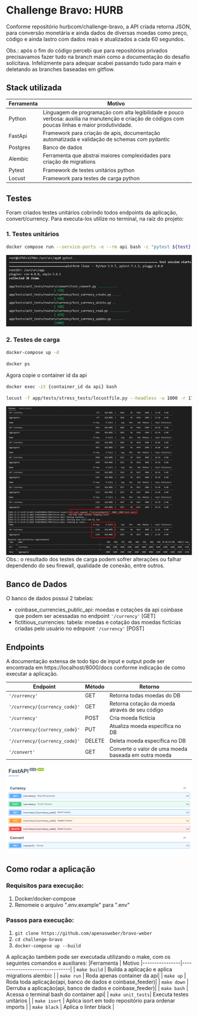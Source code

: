 # Challenge Bravo: HURB

Conforme repositório hurbcom/challenge-bravo, a API criada retorna JSON, para conversão monetária e ainda dados de diversas moedas como preço, código e ainda lastro com dados reais e atualizados a cada 60 segundos. 

Obs.: após o fim do código percebi que para repositórios privados precisavamos fazer tudo na branch main como a documentação do desafio solicitava. Infelizmente para adequar acabei passando tudo para main e deletando as branches baseadas em gitflow.

## Stack utilizada
|Ferramenta      | Motivo
|----------------|-------------------------------|
| Python         | Linguagem de programação com alta legibilidade e pouco verbosa: auxilia na manutenção e criação de códigos com poucas linhas e maior produtividade.                    |
| FastApi        | Framework para criação de apis, documentação automatizada e validação de schemas com pydantic|
| Postgres        | Banco de dados|
| Alembic        | Ferramenta que abstrai maiores complexidades para criação de migrations|
| Pytest        | Framework de testes unitários python|
| Locust        | Framework para testes de carga python|

## Testes
Foram criados testes unitários cobrindo todos endpoints da aplicação, convert/currency.
Para executa-los utilize no terminal, na raíz do projeto:
### 1. Testes unitários
```bash
docker compose run --service-ports -e --rm api bash -c "pytest ${test} --disable-warnings
```
![stress tests results](app/docs_images/unit_tests.png)

### 2. Testes de carga
```bash
docker-compose up -d
```
```bash
docker ps
```
Agora copie o container id da api
```bash
docker exec -it {container_id da api} bash
```
```bash
locust -f app/tests/stress_tests/locustfile.py --headless -u 1000 -r 17 --run-time 1m --host http://127.0.0.1:8000
```

![stress tests results](app/docs_images/stress_tests.png)
Obs.: o resultado dos testes de carga podem sofrer alterações ou falhar dependendo do seu firewall, qualidade de conexão, entre outros.

## Banco de Dados
O banco de dados possui 2 tabelas:

 - coinbase_currencies_public_api: moedas e cotações da api coinbase que podem ser acessadas no endpoint `'/currency'` [GET]
 - fictitious_currencies: tabela: moedas e cotação das moedas fictícias criadas pelo usuário no ednpoint `'/currency'` [POST]

## Endpoints

A documentação extensa de todo tipo de input e output pode ser encontrada em https://localhost/8000/docs conforme indicação de como executar a aplicação.

|Endpoint        |Método                 |Retorno                           |
|----------------|-------------------------------|-----------------------------|
|`'/currency'`   | GET                           |Retorna todas moedas do DB  |
|`'/currency/{currency_code}'` |GET            |Retorna cotação da moeda através de seu código            |
|`'/currency'`          |POST  | Cria moeda fictícia
|`'/currency/{currency_code}'`   | PUT        | Atualiza moeda específica no DB  |
|`'/currency/{currency_code}'`   | DELETE        | Deleta moeda específica no DB  |
|`'/convert'`   | GET        | Converte o valor de uma moeda baseada em outra moeda  |

![stress tests results](app/docs_images/endpoints.png)


## Como rodar a aplicação
### Requisitos para execução:
1. Docker/docker-compose
2. Renomeie o arquivo ".env.example" para ".env"

### Passos para execução:
1.   `git clone https://github.com/apenasweber/bravo-weber`
2.  `cd challenge-bravo`
3.  `docker-compose up --build`

A aplicação também pode ser executada utilizando o make, com os seguintes comandos e auxiliares:
|Ferramenta      | Motivo
|----------------|-------------------------------|
| `make build`      | Builda a aplicação e aplica migrations alembic |
| `make run`      | Roda apenas container da api|
| `make up`      | Roda toda aplicação(api, banco de dados e coinbase_feeder)|
| `make down`      | Derruba a aplicação(api, banco de dados e coinbase_feeder)|
| `make bash`      | Acessa o terminal bash do container api|
| `make unit_tests`| Executa testes unitários |
| `make isort`      | Aplica isort em todo repositório para ordenar imports |
| `make black`      | Aplica o linter black |

